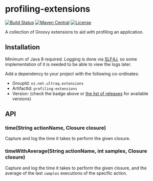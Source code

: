 
profiling-extensions
====================

[![Build Status](https://travis-ci.com/ultraq/profiling-extensions.svg)](https://travis-ci.com/ultraq/profiling-extensions)
[![Maven Central](https://img.shields.io/maven-central/v/nz.net.ultraq.extensions/profiling-extensions.svg?maxAge=3600)](http://search.maven.org/#search|ga|1|g%3A%22nz.net.ultraq.extensions%22%20AND%20a%3A%22profiling-extensions%22)
[![License](https://img.shields.io/github/license/ultraq/profiling-extensions.svg?maxAge=2592000)](https://github.com/ultraq/profiling-extensions/blob/master/LICENSE.txt)

A collection of Groovy extensions to aid with profiling an application.


Installation
------------

Minimum of Java 8 required.  Logging is done via [SLF4J](http://www.slf4j.org/),
so some implementation of it is needed to be able to view the logs later.

Add a dependency to your project with the following co-ordinates:

 - GroupId: `nz.net.ultraq.extensions`
 - ArtifactId: `profiling-extensions`
 - Version: (check the badge above or [the list of releases](https://github.com/ultraq/profiling-extensions/releases)
   for available versions)


API
---

### time(String actionName, Closure closure)

Capture and log the time it takes to perform the given closure.

### timeWithAverage(String actionName, int samples, Closure closure)

Capture and log the time it takes to perform the given closure, and the average
of the last `samples` executions of the specific action.

